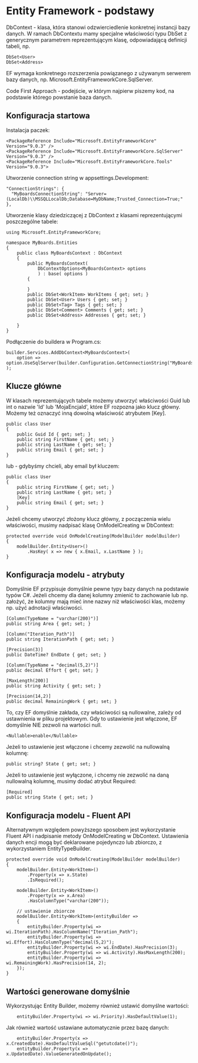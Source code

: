 # Entity Framework - podstawy

DbContext - klasa, która stanowi odzwierciedlenie konkretnej instancji bazy danych.
W ramach DbContextu mamy specjalne właściwości typu DbSet z generycznym parametrem reprezentującym klasę, odpowiadającą definicji tabeli, np.

    DbSet<User>
    DbSet<Address>

EF wymaga konkretnego rozszerzenia powiązanego z używanym serwerem bazy danych, np. Microsoft.EntityFrameworkCore.SqlServer.

Code First Approach - podejście, w którym najpierw piszemy kod, na podstawie którego powstanie baza danych.

## Konfiguracja startowa

Instalacja paczek:

    <PackageReference Include="Microsoft.EntityFrameworkCore" Version="9.0.3" />
    <PackageReference Include="Microsoft.EntityFrameworkCore.SqlServer" Version="9.0.3" />
    <PackageReference Include="Microsoft.EntityFrameworkCore.Tools" Version="9.0.3">

Utworzenie connection string w appsettings.Development:

    "ConnectionStrings": {
      "MyBoardsConnectionString": "Server=(LocalDb)\\MSSQLLocalDb;Database=MyDbName;Trusted_Connection=True;"
    },

Utworzenie klasy dziedziczącej z DbContext z klasami reprezentującymi poszczególne tabele:

    using Microsoft.EntityFrameworkCore;

    namespace MyBoards.Entities
    {
        public class MyBoardsContext : DbContext
        {
            public MyBoardsContext(
                DbContextOptions<MyBoardsContext> options
                ) : base( options )
            {

            }
            public DbSet<WorkItem> WorkItems { get; set; }
            public DbSet<User> Users { get; set; }
            public DbSet<Tag> Tags { get; set; }
            public DbSet<Comment> Comments { get; set; }
            public DbSet<Address> Addresses { get; set; }

        }
    }

Podłączenie do buildera w Program.cs:

    builder.Services.AddDbContext<MyBoardsContext>(
        option => option.UseSqlServer(builder.Configuration.GetConnectionString("MyBoardsConnectionString"))
    );

## Klucze główne

W klasach reprezentujących tabele możemy utworzyć właściwości Guid lub int o nazwie 'Id' lub 'MojaEncjaId', które EF rozpozna jako klucz główny. Możemy też oznaczyć inną dowolną właściwość atrybutem [Key].

    public class User
    {
        public Guid Id { get; set; }
        public string FirstName { get; set; }
        public string LastName { get; set; }
        public string Email { get; set; }
    }

lub - gdybyśmy chcieli, aby email był kluczem:

    public class User
    {
        public string FirstName { get; set; }
        public string LastName { get; set; }
        [Key]
        public string Email { get; set; }
    }

Jeżeli chcemy utworzyć złożony klucz główny, z począczenia wielu właściwości, musimy nadpisać klasę OnModelCreating w DbContext:

    protected override void OnModelCreating(ModelBuilder modelBuilder)
    {
        modelBuilder.Entity<User>()
            .HasKey( x => new { x.Email, x.LastName } );
    }

## Konfiguracja modelu - atrybuty

Domyślnie EF przypisuje domyślnie pewne typy bazy danych na podstawie typów C#. Jeżeli chcemy dla danej kolumny zmienić to zachowanie lub np. założyć, że kolumny mają mieć inne nazwy niż właściwości klas, możemy np. użyć adnotacji właściwości.

    [Column(TypeName = "varchar(200)")]
    public string Area { get; set; }

    [Column("Iteration_Path")]
    public string IterationPath { get; set; }

    [Precision(3)]
    public DateTime? EndDate { get; set; }

    [Column(TypeName = "decimal(5,2)")]
    public decimal Effort { get; set; }

    [MaxLength(200)]
    public string Activity { get; set; }

    [Precision(14,2)]
    public decimal RemainingWork { get; set; }

To, czy EF domyślnie zakłada, czy właściwości są nullowalne, zależy od ustawnienia w pliku projektowym. Gdy to ustawienie jest włączone, EF domyślnie NIE zezwoli na wartości null.

    <Nullable>enable</Nullable>

Jeżeli to ustawienie jest włączone i chcemy zezwolić na nullowalną kolumnę:

    public string? State { get; set; }

Jeżeli to ustawienie jest wyłączone, i chcemy nie zezwolić na daną nullowalną kolumnę, musimy dodać atrybut Required:

    [Required]
    public string State { get; set; }

## Konfiguracja modelu - Fluent API

Alternatywnym względem powyższego sposobem jest wykorzystanie Fluent API i nadpisanie metody OnModelCreating w DbContext. Ustawienia danych encji mogą być deklarowane pojedynczo lub zbiorczo, z wykorzystaniem EntityTypeBuilder.

    protected override void OnModelCreating(ModelBuilder modelBuilder)
    {
        modelBuilder.Entity<WorkItem>()
            .Property(x => x.State)
            .IsRequired();

        modelBuilder.Entity<WorkItem>()
            .Property(x => x.Area)
            .HasColumnType("varchar(200"));

        // ustawienie zbiorcze
        modelBuilder.Entity<WorkItem>(entityBuilder =>
        {
            entityBuilder.Property(wi => wi.IterationPath).HasColumnName("Iteration_Path");
            entityBuilder.Property(wi => wi.Effort).HasColumnType("decimal(5,2)");
            entityBuilder.Property(wi => wi.EndDate).HasPrecision(3);
            entityBuilder.Property(wi => wi.Activity).HasMaxLength(200);
            entityBuilder.Property(wi => wi.RemainingWork).HasPrecision(14, 2);
        });
    }

## Wartości generowane domyślnie

Wykorzystując Entity Builder, możemy również ustawić domyślne wartości:

        entityBuilder.Property(wi => wi.Priority).HasDefaultValue(1);

Jak również wartość ustawiane automatycznie przez bazę danych:

        entityBuilder.Property(x => x.CreatedDate).HasDefaultValueSql("getutcdate()");
        entityBuilder.Property(x => x.UpdatedDate).ValueGeneratedOnUpdate();